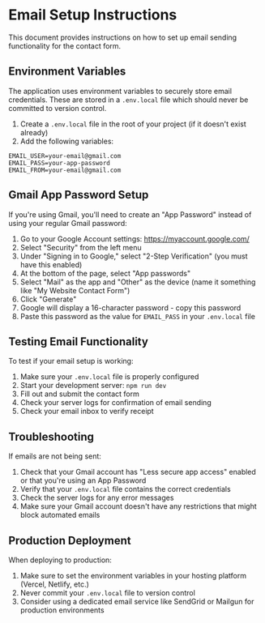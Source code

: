 # Email Setup Instructions

This document provides instructions on how to set up email sending functionality for the contact form.

## Environment Variables

The application uses environment variables to securely store email credentials. These are stored in a `.env.local` file which should never be committed to version control.

1. Create a `.env.local` file in the root of your project (if it doesn't exist already)
2. Add the following variables:

```
EMAIL_USER=your-email@gmail.com
EMAIL_PASS=your-app-password
EMAIL_FROM=your-email@gmail.com
```

## Gmail App Password Setup

If you're using Gmail, you'll need to create an "App Password" instead of using your regular Gmail password:

1. Go to your Google Account settings: https://myaccount.google.com/
2. Select "Security" from the left menu
3. Under "Signing in to Google," select "2-Step Verification" (you must have this enabled)
4. At the bottom of the page, select "App passwords"
5. Select "Mail" as the app and "Other" as the device (name it something like "My Website Contact Form")
6. Click "Generate"
7. Google will display a 16-character password - copy this password
8. Paste this password as the value for `EMAIL_PASS` in your `.env.local` file

## Testing Email Functionality

To test if your email setup is working:

1. Make sure your `.env.local` file is properly configured
2. Start your development server: `npm run dev`
3. Fill out and submit the contact form
4. Check your server logs for confirmation of email sending
5. Check your email inbox to verify receipt

## Troubleshooting

If emails are not being sent:

1. Check that your Gmail account has "Less secure app access" enabled or that you're using an App Password
2. Verify that your `.env.local` file contains the correct credentials
3. Check the server logs for any error messages
4. Make sure your Gmail account doesn't have any restrictions that might block automated emails

## Production Deployment

When deploying to production:

1. Make sure to set the environment variables in your hosting platform (Vercel, Netlify, etc.)
2. Never commit your `.env.local` file to version control
3. Consider using a dedicated email service like SendGrid or Mailgun for production environments 